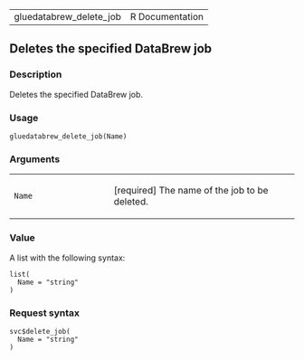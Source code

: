 <table style="width: 100%;">
<tbody>
<tr class="odd">
<td>gluedatabrew_delete_job</td>
<td style="text-align: right;">R Documentation</td>
</tr>
</tbody>
</table>

## Deletes the specified DataBrew job

### Description

Deletes the specified DataBrew job.

### Usage

    gluedatabrew_delete_job(Name)

### Arguments

<table>
<colgroup>
<col style="width: 35%" />
<col style="width: 65%" />
</colgroup>
<tbody>
<tr class="odd">
<td><code id="gluedatabrew_delete_job_:_Name">Name</code></td>
<td><p>[required] The name of the job to be deleted.</p></td>
</tr>
</tbody>
</table>

### Value

A list with the following syntax:

    list(
      Name = "string"
    )

### Request syntax

    svc$delete_job(
      Name = "string"
    )
